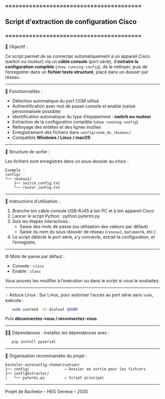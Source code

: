 ### ========================================
## Script d'extraction de configuration Cisco
### ========================================

📌 Objectif :

Ce script permet de se connecter automatiquement à un appareil Cisco (switch ou routeur) via un **câble console** (port série), d’**extraire la configuration complète** (`show running-config`), de la nettoyer, puis de l’enregistrer dans un **fichier texte structuré**, placé dans un dossier par réseau.

---

🧰 Fonctionnalités :
- Détection automatique du port COM utilisé
- Authentification avec mot de passe console et enable (saisie personnalisée possible)
- Identification automatique du type d’équipement : **switch ou routeur**
- Extraction de la configuration complète (`show running-config`)
- Nettoyage des entêtes et des lignes inutiles
- Enregistrement des fichiers dans `config/<nom_du_réseau>/`
- Compatible **Windows / Linux / macOS**

---

📁 Structure de sortie :

Les fichiers sont enregistrés dans un sous-dossier au choix :
```
Exemple :
config/
└── reseau1/
    ├── switch_config.txt
    └── router_config.txt
```
---

🚀 Instructions d'utilisation :

1. Branche ton câble console USB-RJ45 à ton PC et à ton appareil Cisco
2. Lancer le script Python :
   python pytermi.py
3. Suis les étapes interactives :
   - Saisie des mots de passe (ou utilisation des valeurs par défaut)
   - Saisie du nom du sous-dossier de réseau (`reseau1`, `batimentA`, etc.)
4. Le script détecte le port série, s’y connecte, extrait la configuration, et l’enregistre.

---

⚙️ Mots de passe par défaut :
- Console : `cisco`
- Enable : `class`

Vous pouvez les modifier à l’exécution ou dans le script si vous le souhaitez.

---

💡 Astuce Linux :
Sur Linux, pour autoriser l’accès au port série sans `sudo`, exécute :
```bash
   sudo usermod -aG dialout $USER
   ```
Puis **déconnectez-vous / reconnectez-vous**.

---

👨‍💻 Dépendances :
Installez les dépendances avec :
```bash
   pip install pyserial
   ```

---

📂 Organisation recommandée du projet :
```
bachelor-autoconfig-shematisation/
├── config/                ← Dossier de sortie pour les fichiers
├── configExtractor/
│   └── pytermi.py         ← Script principal
```
---


Projet de Bachelor – HEG Genève – 2025